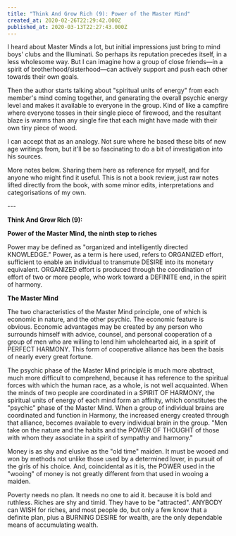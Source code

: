 ```yaml
---
title: "Think And Grow Rich (9): Power of the Master Mind"
created_at: 2020-02-26T22:29:42.000Z
published_at: 2020-03-13T22:27:43.000Z
---
```

I heard about Master Minds a lot, but initial impressions just bring to mind boys' clubs and the Illuminati. So perhaps its reputation precedes itself, in a less wholesome way. But I can imagine how a group of close friends—in a spirit of brotherhood/sisterhood—can actively support and push each other towards their own goals.

  

Then the author starts talking about "spiritual units of energy" from each member's mind coming together, and generating the overall psychic energy level and makes it available to everyone in the group. Kind of like a campfire where everyone tosses in their single piece of firewood, and the resultant blaze is warms than any single fire that each might have made with their own tiny piece of wood.

  

I can accept that as an analogy. Not sure where he based these bits of new age writings from, but it'll be so fascinating to do a bit of investigation into his sources. 

  

More notes below. Sharing them here as reference for myself, and for anyone who might find it useful. This is not a book review, just raw notes lifted directly from the book, with some minor edits, interpretations and categorisations of my own.

  

\---

  

**Think And Grow Rich (9):**

**Power of the Master Mind, the ninth step to riches**

  

Power may be defined as "organized and intelligently directed KNOWLEDGE." Power, as a term is here used, refers to ORGANIZED effort, sufficient to enable an individual to transmute DESIRE into its monetary equivalent. ORGANIZED effort is produced through the coordination of effort of two or more people, who work toward a DEFINITE end, in the spirit of harmony.

  

**The Master Mind**

The two characteristics of the Master Mind principle, one of which is economic in nature, and the other psychic. The economic feature is obvious. Economic advantages may be created by any person who surrounds himself with advice, counsel, and personal cooperation of a group of men who are willing to lend him wholehearted aid, in a spirit of PERFECT HARMONY. This form of cooperative alliance has been the basis of nearly every great fortune.

  

The psychic phase of the Master Mind principle is much more abstract, much more difficult to comprehend, because it has reference to the spiritual forces with which the human race, as a whole, is not well acquainted. When the minds of two people are coordinated in a SPIRIT OF HARMONY, the spiritual units of energy of each mind form an affinity, which constitutes the "psychic" phase of the Master Mind. When a group of individual brains are coordinated and function in Harmony, the increased energy created through that alliance, becomes available to every individual brain in the group. "Men take on the nature and the habits and the POWER OF THOUGHT of those with whom they associate in a spirit of sympathy and harmony."

  

Money is as shy and elusive as the "old time" maiden. It must be wooed and won by methods not unlike those used by a determined lover, in pursuit of the girls of his choice. And, coincidental as it is, the POWER used in the "wooing" of money is not greatly different from that used in wooing a maiden. 

  

Poverty needs no plan. It needs no one to aid it. because it is bold and ruthless. Riches are shy and timid. They have to be "attracted". ANYBODY can WISH for riches, and most people do, but only a few know that a definite plan, plus a BURNING DESIRE for wealth, are the only dependable means of accumulating wealth.
